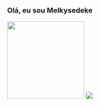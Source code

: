 ### Olá, eu sou Melkysedeke

<div>
    <img height=180cm src="https://github-readme-stats.vercel.app/api?username=Melkysedeke&show_icons=true&theme=dark"/>
    <img src="https://github-readme-stats.vercel.app/api/top-langs/?username=Melkysedeke&layout=compact&theme=dark"/>
</div>
